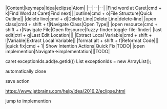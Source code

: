 |Content|keymaps|Idea|eclipse|Atom|
|--|--|--|
|Find word at Caret|cmd + k|Find Word at Caret|Find next||
|outline|cmd + o|File Structure|Quick Outline||
|delete line|cmd + d|Delete Line|Delete Line|delete-line|
|open class|cmd + shift + t|Navigate Class|Open Type||
|open resource|cmd + shift + r|Navigate File|Open Resource|fuzzy-finder:toggle-file-finder|
|last edit|ctrl + q|Last Edit Location|||
|Extract Local Variable|cmd + shift + l|Variable|Extract Local Variable||
|format|alt + shift + f|Reformat Code|||
|quick fix|cmd + 1| Show Intention Actions|Quick Fix|TODO|
|open implemention|Navigate->implementation|||TODO|


caret
exceptionIds.add(e.getId())
List<Integer> exceptionIds = new ArrayList<Integer>();

automatically close

save action

https://www.jetbrains.com/help/idea/2016.2/eclipse.html



jump to implemention
